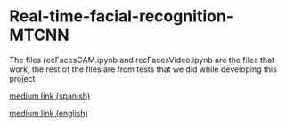 # Real-time-facial-recognition-MTCNN

The files recFacesCAM.ipynb and recFacesVideo.ipynb are the files that work, the rest of the files are from tests that we did while developing this project

[medium link (spanish)](https://medium.com/p/2e2b53870995)

[medium link (english)](https://medium.com/p/253bc43d7c32)
